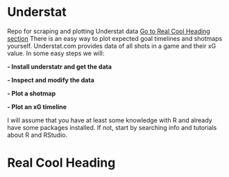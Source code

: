 # Understat
Repo for scraping and plotting Understat data
[Go to Real Cool Heading section](#real-cool-heading)
There is an easy way to plot expected goal timelines and shotmaps yourself. Understat.com provides data of all shots in a game and their xG value. In some easy steps we will:

**- Install understatr and get the data**

**- Inspect and modify the data**

**- Plot a shotmap**

**- Plot an xG timeline**

I will assume that you have at least some knowledge with R and already have some packages installed. If not, start by searching info and tutorials about R and RStudio. 

# Real Cool Heading

